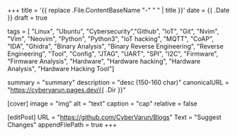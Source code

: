 +++
title = '{{ replace .File.ContentBaseName "-" " " | title }}'
date = {{ .Date }}
draft = true

tags = [
"Linux", "Ubuntu", "Cybersecurity","Github", "IoT",
"Git", "Nvim", "Vim", "Neovim", "Python", "Python3", 
"IoT hacking", "MQTT", "CoAP", "IDA", "Ghidra",
"Binary Analysis", "Binary Reverse Engineering",
"Reverse Engineering", "Tool", "Config", "JTAG",
"UART", "SPI", "I2C", "Firmware", "Firmware Analysis",
"Hardware", "Hardware hacking", "Hardware Analysis",
"Hardware Hacking Tool"] 

summary = "summary"
description = "desc (150-160 char)"
canonicalURL = "https://cybervarun.pages.dev/{{ .Dir }}" 

[cover] 
image = "img" 
alt = "text"
caption = "cap" 
relative = false

[editPost]
URL = "https://github.com/CyberVarun/Blogs"
Text = "Suggest Changes"
appendFilePath = true
+++
